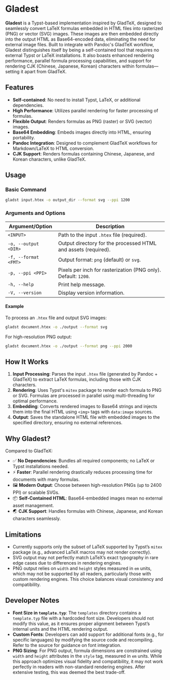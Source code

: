 # Gladest

**Gladest** is a Typst-based implementation inspired by GladTeX, designed to seamlessly convert LaTeX formulas embedded in HTML files into rasterized (PNG) or vector (SVG) images. These images are then embedded directly into the output HTML as Base64-encoded data, eliminating the need for external image files. Built to integrate with Pandoc's GladTeX workflow, Gladest distinguishes itself by being a self-contained tool that requires no external Typst or LaTeX installations. It also boasts enhanced rendering performance, parallel formula processing capabilities, and support for rendering CJK (Chinese, Japanese, Korean) characters within formulas—setting it apart from GladTeX.

## Features

- **Self-contained**: No need to install Typst, LaTeX, or additional dependencies.
- **High Performance**: Utilizes parallel rendering for faster processing of formulas.
- **Flexible Output**: Renders formulas as PNG (raster) or SVG (vector) images.
- **Base64 Embedding**: Embeds images directly into HTML, ensuring portability.
- **Pandoc Integration**: Designed to complement GladTeX workflows for Markdown/LaTeX to HTML conversion.
- **CJK Support**: Renders formulas containing Chinese, Japanese, and Korean characters, unlike GladTeX.

## Usage

### Basic Command
```bash
gladst input.htex -o output_dir --format svg --ppi 1200
```

### Arguments and Options
| Argument/Option       | Description                                                                 |
|-----------------------|-----------------------------------------------------------------------------|
| `<INPUT>`             | Path to the input `.htex` file (required).                                  |
| `-o, --output <DIR>`  | Output directory for the processed HTML and assets (required).              |
| `-f, --format <FMT>`  | Output format: `png` (default) or `svg`.                                    |
| `-p, --ppi <PPI>`     | Pixels per inch for rasterization (PNG only). Default: `1200`.              |
| `-h, --help`          | Print help message.                                                         |
| `-V, --version`       | Display version information.                                                |

#### Example
To process an `.htex` file and output SVG images:
```bash
gladst document.htex -o ./output --format svg
```
For high-resolution PNG output:
```bash
gladst document.htex -o ./output --format png --ppi 2000
```

## How It Works
1. **Input Processing**: Parses the input `.htex` file (generated by Pandoc + GladTeX) to extract LaTeX formulas, including those with CJK characters.
2. **Rendering**: Uses Typst's `mitex` package to render each formula to PNG or SVG. Formulas are processed in parallel using multi-threading for optimal performance.
3. **Embedding**: Converts rendered images to Base64 strings and injects them into the final HTML using `<img>` tags with `data:image` sources.
4. **Output**: Saves the standalone HTML file with embedded images to the specified directory, ensuring no external references.

## Why Gladest?
Compared to GladTeX:
- ✅ **No Dependencies**: Bundles all required components; no LaTeX or Typst installations needed.
- ⚡ **Faster**: Parallel rendering drastically reduces processing time for documents with many formulas.
- 🖼️ **Modern Output**: Choose between high-resolution PNGs (up to 2400 PPI) or scalable SVGs.
- 📦 **Self-Contained HTML**: Base64-embedded images mean no external asset management.
- 🌏 **CJK Support**: Handles formulas with Chinese, Japanese, and Korean characters seamlessly.

## Limitations
- Currently supports only the subset of LaTeX supported by Typst’s `mitex` package (e.g., advanced LaTeX macros may not render correctly).
- SVG output may not perfectly match LaTeX’s exact typography in rare edge cases due to differences in rendering engines.
- PNG output relies on `width` and `height` styles measured in `em` units, which may not be supported by all readers, particularly those with custom rendering engines. This choice balances visual consistency and compatibility.

## Developer Notes
- **Font Size in `template.typ`**: The `templates` directory contains a `template.typ` file with a hardcoded font size. Developers should not modify this value, as it ensures proper alignment between Typst’s internal units and the HTML rendering output.
- **Custom Fonts**: Developers can add support for additional fonts (e.g., for specific languages) by modifying the source code and recompiling. Refer to the source for guidance on font integration.
- **PNG Sizing**: For PNG output, formula dimensions are constrained using `width` and `height` attributes in the `style` tag, measured in `em` units. While this approach optimizes visual fidelity and compatibility, it may not work perfectly in readers with non-standard rendering engines. After extensive testing, this was deemed the best trade-off.
